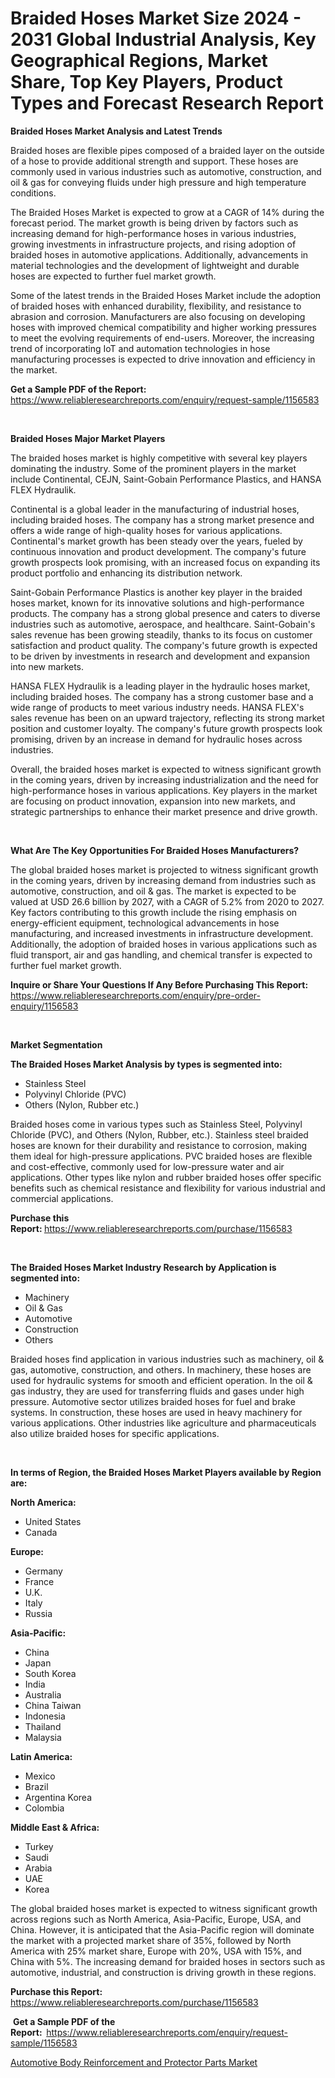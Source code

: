 <p><h1>Braided Hoses Market Size 2024 - 2031 Global Industrial Analysis, Key Geographical Regions, Market Share, Top Key Players, Product Types and Forecast Research Report</h1></p><p><strong>Braided Hoses Market Analysis and Latest Trends</strong></p>
<p><p>Braided hoses are flexible pipes composed of a braided layer on the outside of a hose to provide additional strength and support. These hoses are commonly used in various industries such as automotive, construction, and oil & gas for conveying fluids under high pressure and high temperature conditions.</p><p>The Braided Hoses Market is expected to grow at a CAGR of 14% during the forecast period. The market growth is being driven by factors such as increasing demand for high-performance hoses in various industries, growing investments in infrastructure projects, and rising adoption of braided hoses in automotive applications. Additionally, advancements in material technologies and the development of lightweight and durable hoses are expected to further fuel market growth.</p><p>Some of the latest trends in the Braided Hoses Market include the adoption of braided hoses with enhanced durability, flexibility, and resistance to abrasion and corrosion. Manufacturers are also focusing on developing hoses with improved chemical compatibility and higher working pressures to meet the evolving requirements of end-users. Moreover, the increasing trend of incorporating IoT and automation technologies in hose manufacturing processes is expected to drive innovation and efficiency in the market.</p></p>
<p><strong>Get a Sample PDF of the Report:&nbsp;</strong> <a href="https://www.reliableresearchreports.com/enquiry/request-sample/1156583">https://www.reliableresearchreports.com/enquiry/request-sample/1156583</a></p>
<p>&nbsp;</p>
<p><strong>Braided Hoses Major Market Players</strong></p>
<p><p>The braided hoses market is highly competitive with several key players dominating the industry. Some of the prominent players in the market include Continental, CEJN, Saint-Gobain Performance Plastics, and HANSA FLEX Hydraulik. </p><p>Continental is a global leader in the manufacturing of industrial hoses, including braided hoses. The company has a strong market presence and offers a wide range of high-quality hoses for various applications. Continental's market growth has been steady over the years, fueled by continuous innovation and product development. The company's future growth prospects look promising, with an increased focus on expanding its product portfolio and enhancing its distribution network.</p><p>Saint-Gobain Performance Plastics is another key player in the braided hoses market, known for its innovative solutions and high-performance products. The company has a strong global presence and caters to diverse industries such as automotive, aerospace, and healthcare. Saint-Gobain's sales revenue has been growing steadily, thanks to its focus on customer satisfaction and product quality. The company's future growth is expected to be driven by investments in research and development and expansion into new markets.</p><p>HANSA FLEX Hydraulik is a leading player in the hydraulic hoses market, including braided hoses. The company has a strong customer base and a wide range of products to meet various industry needs. HANSA FLEX's sales revenue has been on an upward trajectory, reflecting its strong market position and customer loyalty. The company's future growth prospects look promising, driven by an increase in demand for hydraulic hoses across industries.</p><p>Overall, the braided hoses market is expected to witness significant growth in the coming years, driven by increasing industrialization and the need for high-performance hoses in various applications. Key players in the market are focusing on product innovation, expansion into new markets, and strategic partnerships to enhance their market presence and drive growth.</p></p>
<p>&nbsp;</p>
<p><strong>What Are The Key Opportunities For Braided Hoses Manufacturers?</strong></p>
<p><p>The global braided hoses market is projected to witness significant growth in the coming years, driven by increasing demand from industries such as automotive, construction, and oil & gas. The market is expected to be valued at USD 26.6 billion by 2027, with a CAGR of 5.2% from 2020 to 2027. Key factors contributing to this growth include the rising emphasis on energy-efficient equipment, technological advancements in hose manufacturing, and increased investments in infrastructure development. Additionally, the adoption of braided hoses in various applications such as fluid transport, air and gas handling, and chemical transfer is expected to further fuel market growth.</p></p>
<p><strong>Inquire or Share Your Questions If Any Before Purchasing This Report:</strong> <a href="https://www.reliableresearchreports.com/enquiry/pre-order-enquiry/1156583">https://www.reliableresearchreports.com/enquiry/pre-order-enquiry/1156583</a></p>
<p>&nbsp;</p>
<p><strong>Market Segmentation</strong></p>
<p><strong>The Braided Hoses Market Analysis by types is segmented into:</strong></p>
<p><ul><li>Stainless Steel</li><li>Polyvinyl Chloride (PVC)</li><li>Others (Nylon, Rubber etc.)</li></ul></p>
<p><p>Braided hoses come in various types such as Stainless Steel, Polyvinyl Chloride (PVC), and Others (Nylon, Rubber, etc.). Stainless steel braided hoses are known for their durability and resistance to corrosion, making them ideal for high-pressure applications. PVC braided hoses are flexible and cost-effective, commonly used for low-pressure water and air applications. Other types like nylon and rubber braided hoses offer specific benefits such as chemical resistance and flexibility for various industrial and commercial applications.</p></p>
<p><strong>Purchase this Report:&nbsp;</strong><a href="https://www.reliableresearchreports.com/purchase/1156583">https://www.reliableresearchreports.com/purchase/1156583</a></p>
<p>&nbsp;</p>
<p><strong>The Braided Hoses Market Industry Research by Application is segmented into:</strong></p>
<p><ul><li>Machinery</li><li>Oil & Gas</li><li>Automotive</li><li>Construction</li><li>Others</li></ul></p>
<p><p>Braided hoses find application in various industries such as machinery, oil & gas, automotive, construction, and others. In machinery, these hoses are used for hydraulic systems for smooth and efficient operation. In the oil & gas industry, they are used for transferring fluids and gases under high pressure. Automotive sector utilizes braided hoses for fuel and brake systems. In construction, these hoses are used in heavy machinery for various applications. Other industries like agriculture and pharmaceuticals also utilize braided hoses for specific applications.</p></p>
<p>&nbsp;</p>
<p><strong>In terms of Region, the Braided Hoses Market Players available by Region are:</strong></p>
<p>
    <p> <strong> North America: </strong>
        <ul>
            <li>United States</li>
            <li>Canada</li>
        </ul>
        </p> 
    <p> <strong> Europe: </strong>
        <ul>
            <li>Germany</li>
            <li>France</li>
            <li>U.K.</li>
            <li>Italy</li>
            <li>Russia</li>
        </ul>
        </p> 
    <p> <strong> Asia-Pacific: </strong>
        <ul>
            <li>China</li>
            <li>Japan</li>
            <li>South Korea</li>
            <li>India</li>
            <li>Australia</li>
            <li>China Taiwan</li>
            <li>Indonesia</li>
            <li>Thailand</li>
            <li>Malaysia</li>
        </ul>
        </p> 
    <p> <strong> Latin America: </strong>
        <ul>
            <li>Mexico</li>
            <li>Brazil</li>
            <li>Argentina Korea</li>
            <li>Colombia</li>
        </ul>
        </p> 
    <p> <strong> Middle East & Africa: </strong>
        <ul>
            <li>Turkey</li>
            <li>Saudi</li>
            <li>Arabia</li>
            <li>UAE</li>
            <li>Korea</li>
        </ul>
    </p>
    </p>
<p><p>The global braided hoses market is expected to witness significant growth across regions such as North America, Asia-Pacific, Europe, USA, and China. However, it is anticipated that the Asia-Pacific region will dominate the market with a projected market share of 35%, followed by North America with 25% market share, Europe with 20%, USA with 15%, and China with 5%. The increasing demand for braided hoses in sectors such as automotive, industrial, and construction is driving growth in these regions.</p></p>
<p><strong>Purchase this Report: </strong><a href="https://www.reliableresearchreports.com/purchase/1156583">https://www.reliableresearchreports.com/purchase/1156583</a></p>
<p>&nbsp;<strong>Get a Sample PDF of the Report:&nbsp;&nbsp;</strong><a href="https://www.reliableresearchreports.com/enquiry/request-sample/1156583">https://www.reliableresearchreports.com/enquiry/request-sample/1156583</a></p>
<p><strong></strong></p>
<p><p><a href="https://ivy-potential-64b.notion.site/Automotive-Body-Reinforcement-and-Protector-Parts-Market-Size-Global-Industry-Overview-Market-Segm-7db7db3ab4f64d4ea8fc7ca458bddab0">Automotive Body Reinforcement and Protector Parts Market</a></p></p>